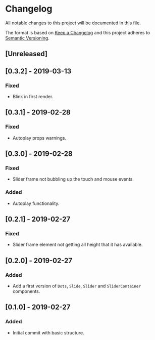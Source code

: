 # Changelog

All notable changes to this project will be documented in this file.

The format is based on [Keep a Changelog](http://keepachangelog.com/en/1.0.0/)
and this project adheres to [Semantic Versioning](http://semver.org/spec/v2.0.0.html).

## [Unreleased]

## [0.3.2] - 2019-03-13
### Fixed
- Blink in first render.

## [0.3.1] - 2019-02-28
### Fixed
- Autoplay props warnings.

## [0.3.0] - 2019-02-28
### Fixed
- Slider frame not bubbling up the touch and mouse events.

### Added
- Autoplay functionality.

## [0.2.1] - 2019-02-27
### Fixed
- Slider frame element not getting all height that it has available.

## [0.2.0] - 2019-02-27
### Added
- Add a first version of `Dots`, `Slide`, `Slider` and `SliderContainer` components.

## [0.1.0] - 2019-02-27
### Added
- Initial commit with basic structure.
